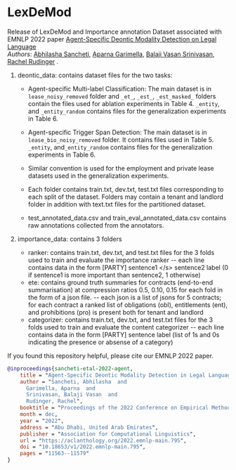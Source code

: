 # LexDeMod
Release of LexDeMod and Importance annotation Dataset associated with EMNLP 2022 paper [Agent-Specific Deontic Modality Detection on Legal Language](https://arxiv.org/pdf/2211.12752.pdf)<br />
*Authors*: [Abhilasha Sancheti](https://abhilashasancheti.github.io/), [Aparna Garimella](https://research.adobe.com/person/aparna-garimella/), [Balaji Vasan Srinivasan](https://research.adobe.com/person/balaji-vasan-srinivasan/), [Rachel Rudinger](http://rudinger.github.io/)  .

1. deontic_data: contains dataset files for the two tasks:
	- Agent-specific Multi-label Classification: The main dataset is in `lease_noisy_removed` folder and  `_et_`, `_est_`, `_est_masked_` folders contain the files used for ablation experiments in Table 4.  `_entity`, and `_entity_random` contains files for the generalization experiments in Table 6.

	- Agent-specific Trigger Span Detection: The main dataset is in `lease_bio_noisy_removed` folder. It contains files used in Table 5. `_entity`, and`_entity_random` contains files for the generalization experiments in Table 6.

	- Similar convention is used for the employment and private lease datasets used in the generalization experiments.
	- Each folder contains train.txt, dev.txt, test.txt files corresponding to each split of the dataset. Folders may contain a tenant and landlord folder in addition with text.txt files for the partitioned dataset. 
	- test_annotated_data.csv and train_eval_annotated_data.csv contains raw annotations collected from the annotators.

2.  importance_data: contains 3 folders
	- ranker: contains train.txt, dev.txt, and test.txt files for the 3 folds used to train and evaluate the importance ranker
		-- each line contains data in the form [PARTY]	sentence1	\</s\>	sentence2	label (0 if sentence1 is more important than sentence2, 1 otherwise)
	- ete: contains ground truth summaries for contracts (end-to-end summarisation) at compression ratios 0.5, 0.10, 0.15 for each fold in the form of a json file.
		-- each json is a list of jsons for 5 contracts; for each contract a ranked list of obligations (obl), entitlements (ent), and prohibitions (pro) is present both for tenant and landlord
	- categorizer: contains train.txt, dev.txt, and test.txt files for the 3 folds used to train and evaluate the content categorizer
		-- each line contains data in the form [PARTY]	sentence	label (list of 1s and 0s indicating the presence or absense of a category)

If you found this repository helpful, please cite our EMNLP 2022 paper.
```bibtex
@inproceedings{sancheti-etal-2022-agent,
    title = "Agent-Specific Deontic Modality Detection in Legal Language",
    author = "Sancheti, Abhilasha  and
      Garimella, Aparna  and
      Srinivasan, Balaji Vasan  and
      Rudinger, Rachel",
    booktitle = "Proceedings of the 2022 Conference on Empirical Methods in Natural Language Processing",
    month = dec,
    year = "2022",
    address = "Abu Dhabi, United Arab Emirates",
    publisher = "Association for Computational Linguistics",
    url = "https://aclanthology.org/2022.emnlp-main.795",
    doi = "10.18653/v1/2022.emnlp-main.795",
    pages = "11563--11579"
}
```